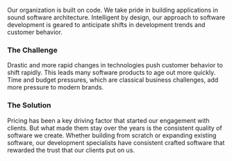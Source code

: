 Our organization is built on code. We take pride in building applications in sound software architecture. Intelligent by design, our approach to software development is geared to anticipate shifts in development trends and customer behavior.

### The Challenge

Drastic and more rapid changes in technologies push customer behavior to shift rapidly. This leads many software products to age out more quickly. Time and budget pressures, which are classical business challenges, add more pressure to modern brands.


### The Solution

Pricing has been a key driving factor that started our engagement with clients. But what made them stay over the years is the consistent quality of software we create. Whether building from scratch or expanding existing software, our development specialists have consistent crafted software that rewarded the trust that our clients put on us.